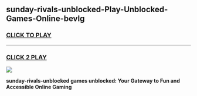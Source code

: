 
## sunday-rivals-unblocked-Play-Unblocked-Games-Online-bevlg
<h3>
<a href="https://premium76.site?title=sunday-rivals-unblocked&ref=25A">CLICK TO PLAY</a></h3>
<hr>

<h3>
<a href="https://premium76.site?title=sunday-rivals-unblocked&ref=25A">CLICK 2 PLAY</a>
  
</h3>

<a href="https://premium76.site?title=sunday-rivals-unblocked&ref=25A"><img src="https://clearcache.store/games.png"></a>


**sunday-rivals-unblocked games unblocked: Your Gateway to Fun and Accessible Online Gaming**
